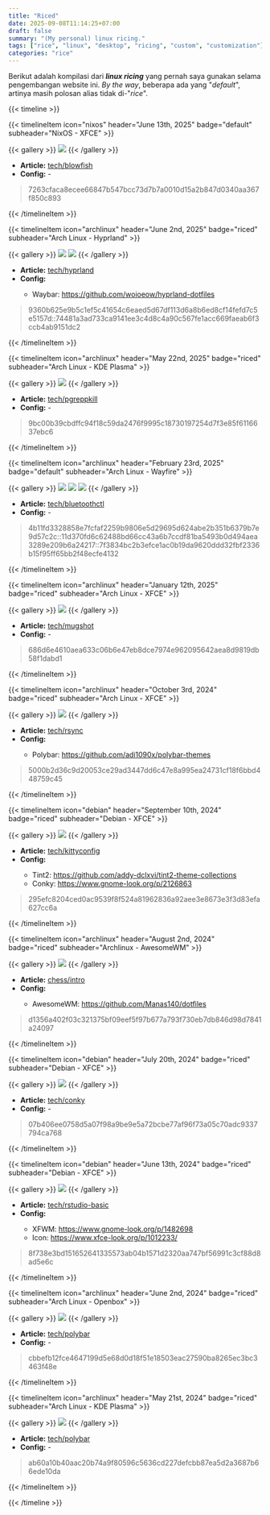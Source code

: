 ```yaml
---
title: "Riced"
date: 2025-09-08T11:14:25+07:00
draft: false
summary: "(My personal) linux ricing."
tags: ["rice", "linux", "desktop", "ricing", "custom", "customization"]
categories: "rice"
---
```


Berikut adalah kompilasi dari **_linux ricing_** yang pernah saya gunakan selama pengembangan website ini. _By the way_, beberapa ada yang "_default_", artinya masih polosan alias tidak di-"_rice_".

{{< timeline >}}

{{< timelineItem icon="nixos" header="June 13th, 2025" badge="default" subheader="NixOS - XFCE" >}}

{{< gallery >}}
  <img src="/riced/13June2025.png" />
{{< /gallery >}}

<ul>
  <li><b>Article:</b> <a href=https://abwildan.github.io/tech/blowfish/>tech/blowfish</a> </li>
  <li><b>Config:</b> - </li>
</ul>

<blockquote>
  <p>7263cfaca8ecee66847b547bcc73d7b7a0010d15a2b847d0340aa367f850c893</p>
</blockquote>

{{< /timelineItem >}}

{{< timelineItem icon="archlinux" header="June 2nd, 2025" badge="riced" subheader="Arch Linux - Hyprland" >}}

{{< gallery >}}
  <img src="/riced/2June2025.png" />
  <img src="/riced/2June2025-2.png" />
{{< /gallery >}}

<ul>
  <li><b>Article:</b> <a href=https://abwildan.github.io/tech/hyprland/>tech/hyprland</a> </li>
  <li><b>Config:</b> </li>
    <ul>
        <li>Waybar: <a href=https://github.com/woioeow/hyprland-dotfiles/>https://github.com/woioeow/hyprland-dotfiles</a> </li>
    </ul> 
</ul>

<blockquote>
  <p>9360b625e9b5c1ef5c41654c6eaed5d67df113d6a8b6ed8cf14fefd7c5e5157d::74481a3ad733ca9141ee3c4d8c4a90c567fe1acc669faeab6f3ccb4ab9151dc2 </p>
</blockquote>

{{< /timelineItem >}}

{{< timelineItem icon="archlinux" header="May 22nd, 2025" badge="riced" subheader="Arch Linux - KDE Plasma" >}}

{{< gallery >}}
  <img src="/riced/22May2025.jpg" />
{{< /gallery >}}

<ul>
  <li><b>Article:</b> <a href=https://abwildan.github.io/tech/pgreppkill/>tech/pgreppkill</a> </li>
  <li><b>Config:</b> - </li>
</ul>

<blockquote>
  <p>9bc00b39cbdffc94f18c59da2476f9995c18730197254d7f3e85f6116637ebc6</p>
</blockquote>

{{< /timelineItem >}}

{{< timelineItem icon="archlinux" header="February 23rd, 2025" badge="default" subheader="Arch Linux - Wayfire" >}}

{{< gallery >}}
  <img src="/riced/23February2025.jpg" />
  <img src="/riced/23February2025-2.jpg" />
  <img src="/riced/23February2025-3.jpg" />
{{< /gallery >}}

<ul>
  <li><b>Article:</b> <a href=https://abwildan.github.io/tech/bluetoothctl/>tech/bluetoothctl</a> </li>
  <li><b>Config:</b> - </li>
</ul>

<blockquote>
  <p>4b11fd3328858e7fcfaf2259b9806e5d29695d624abe2b351b6379b7e9d57c2c::11d370fd6c62488bd66cc43a6b7ccdf81ba5493b0d494aea3289e209b6a24217::7f3834bc2b3efce1ac0b19da9620ddd32fbf2336b15f95ff65bb2f48ecfe4132</p>
</blockquote>

{{< /timelineItem >}}

{{< timelineItem icon="archlinux" header="January 12th, 2025" badge="riced" subheader="Arch Linux - XFCE" >}}

{{< gallery >}}
  <img src="/riced/12January2025.png" />
{{< /gallery >}}

<ul>
  <li><b>Article:</b> <a href=https://abwildan.github.io/tech/mugshot/>tech/mugshot</a> </li>
  <li><b>Config:</b> - </li>
</ul>

<blockquote>
  <p>686d6e4610aea633c06b6e47eb8dce7974e962095642aea8d9819db58f1dabd1</p>
</blockquote>

{{< /timelineItem >}}

{{< timelineItem icon="archlinux" header="October 3rd, 2024" badge="riced" subheader="Arch Linux - XFCE" >}}

{{< gallery >}}
  <img src="/riced/3October2024.png" />
{{< /gallery >}}

<ul>
  <li><b>Article:</b> <a href=https://abwildan.github.io/tech/rsync/>tech/rsync</a> </li>
  <li><b>Config:</b> </li>
  <ul>
        <li>Polybar: <a href=https://github.com/adi1090x/polybar-themes>https://github.com/adi1090x/polybar-themes</a> </li>
  </ul> 
</ul>

<blockquote>
  <p>5000b2d36c9d20053ce29ad3447dd6c47e8a995ea24731cf18f6bbd448759c45</p>
</blockquote>

{{< /timelineItem >}}

{{< timelineItem icon="debian" header="September 10th, 2024" badge="riced" subheader="Debian - XFCE" >}}

{{< gallery >}}
  <img src="/riced/10September2024.jpg" />
{{< /gallery >}}

<ul>
  <li><b>Article:</b> <a href=https://abwildan.github.io/tech/kittyconfig/>tech/kittyconfig</a> </li>
  <li><b>Config:</b> </li>
  <ul>
        <li>Tint2: <a href=https://github.com/addy-dclxvi/tint2-theme-collections>https://github.com/addy-dclxvi/tint2-theme-collections</a> </li>
        <li>Conky: <a href=https://www.gnome-look.org/p/2126863>https://www.gnome-look.org/p/2126863</a> </li>
  </ul>
</ul>

<blockquote>
  <p>295efc8204ced0ac9539f8f524a81962836a92aee3e8673e3f3d83efa627cc6a</p>
</blockquote>

{{< /timelineItem >}}

{{< timelineItem icon="archlinux" header="August 2nd, 2024" badge="riced" subheader="Archlinux - AwesomeWM" >}}

{{< gallery >}}
  <img src="/riced/2August2024.png" />
{{< /gallery >}}

<ul>
  <li><b>Article:</b> <a href=https://abwildan.github.io/chess/intro/>chess/intro</a> </li>
  <li><b>Config:</b> </li>
  <ul>
        <li>AwesomeWM: <a href=https://github.com/Manas140/dotfiles>https://github.com/Manas140/dotfiles</a> </li>
  </ul>
</ul>

<blockquote>
  <p>d1356a402f03c321375bf09eef5f97b677a793f730eb7db846d98d7841a24097</p>
</blockquote>

{{< /timelineItem >}}

{{< timelineItem icon="debian" header="July 20th, 2024" badge="riced" subheader="Debian - XFCE" >}}

{{< gallery >}}
  <img src="/riced/20July2024.jpg" />
{{< /gallery >}}

<ul>
  <li><b>Article:</b> <a href=https://abwildan.github.io/tech/conky/>tech/conky</a> </li>
  <li><b>Config:</b> - </li>
</ul>

<blockquote>
  <p>07b406ee0758d5a07f98a9be9e5a72bcbe77af96f73a05c70adc9337794ca768</p>
</blockquote>

{{< /timelineItem >}}

{{< timelineItem icon="debian" header="June 13th, 2024" badge="riced" subheader="Debian - XFCE" >}}

{{< gallery >}}
  <img src="/riced/13June2024.png" />
{{< /gallery >}}

<ul>
  <li><b>Article:</b> <a href=https://abwildan.github.io/tech/rstudio-basic/>tech/rstudio-basic</a> </li>
  <li><b>Config:</b> </li>
  <ul>
        <li>XFWM: <a href=https://www.gnome-look.org/p/1482698>https://www.gnome-look.org/p/1482698</a> </li>
        <li>Icon: <a href=https://www.xfce-look.org/p/1012233/>https://www.xfce-look.org/p/1012233/</a> </li>
  </ul>
</ul>

<blockquote>
  <p>8f738e3bd151652641335573ab04b1571d2320aa747bf56991c3cf88d8ad5e6c</p>
</blockquote>

{{< /timelineItem >}}

{{< timelineItem icon="archlinux" header="June 2nd, 2024" badge="riced" subheader="Arch Linux - Openbox" >}}

{{< gallery >}}
  <img src="/riced/2June2024.png" />
{{< /gallery >}}

<ul>
  <li><b>Article:</b> <a href=https://abwildan.github.io/tech/polybar/>tech/polybar</a> </li>
  <li><b>Config:</b> - </li>
</ul>

<blockquote>
  <p>cbbefb12fce4647199d5e68d0d18f51e18503eac27590ba8265ec3bc3463f48e</p>
</blockquote>

{{< /timelineItem >}}

{{< timelineItem icon="archlinux" header="May 21st, 2024" badge="riced" subheader="Arch Linux - KDE Plasma" >}}

{{< gallery >}}
  <img src="/riced/21May2024.png" />
{{< /gallery >}}

<ul>
  <li><b>Article:</b> <a href=https://abwildan.github.io/tech/polybar/>tech/polybar</a> </li>
  <li><b>Config:</b> - </li>
</ul>

<blockquote>
  <p>ab60a10b40aac20b74a9f80596c5636cd227defcbb87ea5d2a3687b66ede10da</p>
</blockquote>

{{< /timelineItem >}}

{{< /timeline >}}
